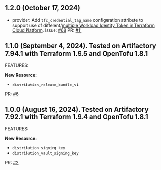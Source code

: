 ## 1.2.0 (October 17, 2024)

* provider: Add `tfc_credential_tag_name` configuration attribute to support use of different/[multiple Workload Identity Token in Terraform Cloud Platform](https://developer.hashicorp.com/terraform/cloud-docs/workspaces/dynamic-provider-credentials/manual-generation#generating-multiple-tokens). Issue: [#68](https://github.com/jfrog/terraform-provider-shared/issues/68) PR: [#11](https://github.com/jfrog/terraform-provider-distribution/pull/11)

## 1.1.0 (September 4, 2024). Tested on Artifactory 7.94.1 with Terraform 1.9.5 and OpenTofu 1.8.1

FEATURES:

**New Resource:**
* `distribution_release_bundle_v1`

PR: [#6](https://github.com/jfrog/terraform-provider-distribution/pull/6)

## 1.0.0 (August 16, 2024). Tested on Artifactory 7.92.1 with Terraform 1.9.4 and OpenTofu 1.8.1

FEATURES:

**New Resource:**
* `distribution_signing_key`
* `distribution_vault_signing_key`

PR: [#2](https://github.com/jfrog/terraform-provider-distribution/pull/2)